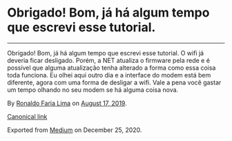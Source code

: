 Obrigado! Bom, já há algum tempo que escrevi esse tutorial.
===========================================================

------------------------------------------------------------------------

Obrigado! Bom, já há algum tempo que escrevi esse tutorial. O wifi já
deveria ficar desligado. Porém, a NET atualiza o firmware pela rede e é
possível que alguma atualização tenha alterado a forma como essa coisa
toda funciona. Eu olhei aqui outro dia e a interface do modem está bem
diferente, agora com uma forma de desligar a wifi. Vale a pena você
gastar um tempo olhando no seu modem se há alguma coisa nova.

By
<a href="https://medium.com/@ronaldolima" class="p-author h-card">Ronaldo Faria Lima</a>
on [August 17, 2019](https://medium.com/p/2c4fc790aa31).

<a href="https://medium.com/@ronaldolima/obrigado-bom-j%C3%A1-h%C3%A1-algum-tempo-que-escrevi-esse-tutorial-2c4fc790aa31" class="p-canonical">Canonical link</a>

Exported from [Medium](https://medium.com) on December 25, 2020.
